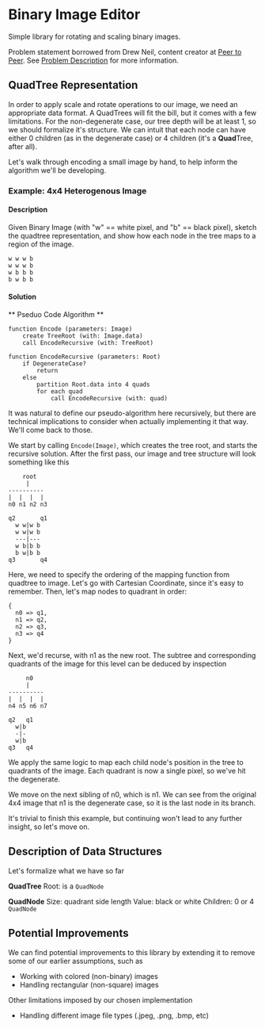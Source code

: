 # Binary Image Editor
Simple library for rotating and scaling binary images.

Problem statement borrowed from Drew Neil, content creator at
[Peer to Peer](http://peertopeer.io/videos/7-paul-battley/). See [Problem Description](problem_statement.pdf) for more
information.

## QuadTree Representation
In order to apply scale and rotate operations to our image, we need an appropriate data format. A QuadTrees will fit the
bill, but it comes with a few limitations.
For the non-degenerate case, our tree depth will be at least 1, so we should formalize it's structure. We can intuit
that each node can have either 0 children (as in the degenerate case) or 4 children (it's a **Quad**Tree, after all).

Let's walk through encoding a small image by hand, to help inform the algorithm we'll be developing.

### Example: 4x4 Heterogenous Image
#### Description
Given Binary Image (with "w" == white pixel, and  "b" == black pixel), sketch the quadtree representation, and show how
each node in the tree maps to a region of the image.

```
w w w b
w w w b
w b b b
b w b b
```

#### Solution
** Pseduo Code Algorithm **
```
function Encode (parameters: Image)
    create TreeRoot (with: Image.data)
    call EncodeRecursive (with: TreeRoot)

function EncodeRecursive (parameters: Root)
    if DegenerateCase?
        return
    else
        partition Root.data into 4 quads
        for each quad
            call EncodeRecursive (with: quad)
```

It was natural to define our pseudo-algorithm here recursively, but there are technical implications to consider when
actually implementing it that way. We'll come back to those.

We start by calling `Encode(Image)`, which creates the tree root, and starts the recursive solution. After the first
pass, our image and tree structure will look something like this

```
    root
     |
----------
|  |  |  |
n0 n1 n2 n3

q2       q1
  w w|w b
  w w|w b
  ---|---
  w b|b b
  b w|b b
q3       q4
```

Here, we need to specify the ordering of the mapping function from quadtree to image. Let's go with Cartesian
Coordinate, since it's easy to remember. Then, let's map nodes to quadrant in order:

```
{
  n0 => q1,
  n1 => q2,
  n2 => q3,
  n3 => q4
}
```

Next, we'd recurse, with n1 as the new root. The subtree and corresponding quadrants of the image for this level can be
deduced by inspection

```
     n0
     |
----------
|  |  |  |
n4 n5 n6 n7

q2   q1
  w|b
  -|-
  w|b
q3   q4
```

We apply the same logic to map each child node's position in the tree to quadrants of the image. Each quadrant is now
a single pixel, so we've hit the degenerate.

We move on the next sibling of n0, which is n1. We can see from the original 4x4 image that n1 is the
degenerate case, so it is the last node in its branch.

It's trivial to finish this example, but continuing won't lead to any further insight, so let's move on.

## Description of Data Structures
Let's formalize what we have so far

**QuadTree**
Root: is a `QuadNode`

**QuadNode**
Size: quadrant side length
Value: black or white
Children: 0 or 4 `QuadNode`

## Potential Improvements
We can find potential improvements to this library by extending it to remove
some of our earlier assumptions, such as

* Working with colored (non-binary) images
* Handling rectangular (non-square) images

Other limitations imposed by our chosen implementation

* Handling different image file types (.jpeg, .png, .bmp, etc)
